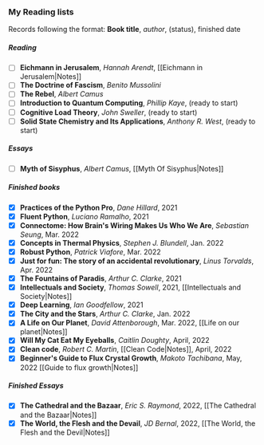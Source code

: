 ### My Reading lists
Records following the format: **Book title**, *author*, (status), finished date

##### Reading 
- [ ] **Eichmann in Jerusalem**, *Hannah Arendt*, [[Eichmann in Jerusalem|Notes]]
- [ ] **The Doctrine of Fascism**, *Benito Mussolini*
- [ ] **The Rebel**, *Albert Camus*
- [ ] **Introduction to Quantum Computing**, *Phillip Kaye*, (ready to start)
- [ ] **Cognitive Load Theory**, *John Sweller*, (ready to start)
- [ ] **Solid State Chemistry and Its Applications**, *Anthony R. West*, (ready to start)

##### Essays
- [ ] **Myth of Sisyphus**, *Albert Camus*, [[Myth Of Sisyphus|Notes]]

##### Finished books
- [x] **Practices of the Python Pro**, *Dane Hillard*, 2021
- [x] **Fluent Python**, *Luciano Ramalho*, 2021
- [x] **Connectome: How Brain's Wiring Makes Us Who We Are**, *Sebastian Seung*, Mar. 2022
- [x] **Concepts in Thermal Physics**, *Stephen J. Blundell*, Jan. 2022
- [x] **Robust Python**, *Patrick Viafore*, Mar. 2022
- [x] **Just for fun: The story of an accidental revolutionary**, *Linus Torvalds*, Apr. 2022
- [x] **The Fountains of Paradis**, *Arthur C. Clarke*, 2021
- [x] **Intellectuals and Society**, *Thomas Sowell*, 2021, [[Intellectuals and Society|Notes]]
- [x] **Deep Learning**, *Ian Goodfellow*, 2021
- [x] **The City and the Stars**, *Arthur C. Clarke*, Jan. 2022
- [x] **A Life on Our Planet**, *David Attenborough*, Mar. 2022, [[Life on our planet|Notes]]
- [x] **Will My Cat Eat My Eyeballs**, *Caitlin Doughty*, April, 2022
- [x] **Clean code**, *Robert C. Martin*, [[Clean Code|Notes]], April, 2022
- [x] **Beginner's Guide to Flux Crystal Growth**, *Makoto Tachibana*, May, 2022 [[Guide to flux growth|Notes]]

##### Finished Essays
- [x] **The Cathedral and the Bazaar**, *Eric S. Raymond*, 2022, [[The Cathedral and the Bazaar|Notes]]
- [x] **The World, the Flesh and the Devail**, *JD Bernal*, 2022, [[The World, the Flesh and the Devil|Notes]]